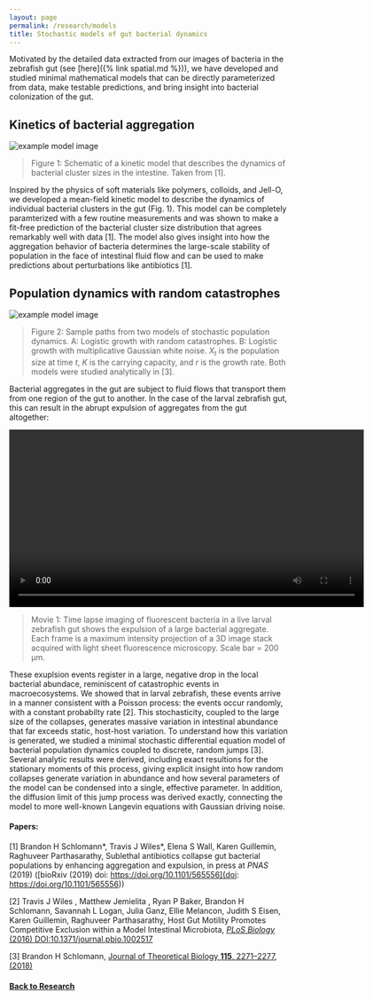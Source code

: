 ```yaml
---
layout: page
permalink: /research/models
title: Stochastic models of gut bacterial dynamics 
---
```



Motivated by the detailed data extracted from our images of bacteria in the zebrafish gut (see [here]({% link spatial.md %})), we have developed and studied minimal mathematical models that can be directly parameterized from data, make testable predictions, and bring insight into bacterial colonization of the gut.

## Kinetics of bacterial aggregation

![example model image]({{site.baseurl}}/assets/gac_model_schematic.jpg)

> Figure 1: Schematic of a kinetic model that describes the dynamics of bacterial cluster sizes in the intestine. Taken from [1].
> 

Inspired by the physics of soft materials like polymers, colloids, and Jell-O, we developed a mean-field kinetic model to describe the dynamics of individual bacterial clusters in the gut (Fig. 1). This model can be completely paramterized with a few routine measurements and was shown to make a fit-free prediction of the bacterial cluster size distribution that agrees remarkably well with data [1]. The model also gives insight into how the aggregation behavior of bacteria determines the large-scale stability of population in the face of intestinal fluid flow and can be used to make predictions about perturbations like antibiotics [1]. 

## Population dynamics with random catastrophes

![example model image]({{site.baseurl}}/assets/lrc_les_sample_paths.jpg)

> Figure 2: Sample paths from two models of stochastic population dynamics. A: Logistic growth with random catastrophes. B: Logistic growth with multiplicative Gaussian white noise. *X<sub>t</sub>* is the population size at time *t*, *K* is the carrying capacity, and *r* is the growth rate. Both models were studied analytically in [3].
> 

Bacterial aggregates in the gut are subject to fluid flows that transport them from one region of the gut to another. In the case of the larval zebrafish gut, this can result in the abrupt expulsion of aggregates from the gut altogether:

<video width="640" controls>
  <source src="{{site.baseurl}}/assets/ent_expulsion.mp4" type="video/mp4">
</video>

> Movie 1: Time lapse imaging of fluorescent bacteria in a live larval zebrafish gut shows the expulsion of a large bacterial aggregate. Each frame is a maximum intensity projection of a 3D image stack acquired with light sheet fluorescence microscopy. Scale bar = 200 &mu;m. 
 
These exuplsion events register in a large, negative drop in the local bacterial abundace, reminiscent of catastrophic events in macroecosystems. We showed that in larval zebrafish, these events arrive in a manner consistent with a Poisson process: the events occur randomly, with a constant probabilty rate [2]. This stochasticity, coupled to the large size of the collapses, generates massive variation in intestinal abundance that far exceeds static, host-host variation. To understand how this variation is generated, we studied a minimal stochastic differential equation model of bacterial population dynamics coupled to discrete, random jumps [3]. Several analytic results were derived, including exact resultions for the stationary moments of this process, giving explicit insight into how random collapses generate variation in abundance and how several parameters of the model can be condensed into a single, effective parameter. In addition, the diffusion limit of this jump process was derived exactly, connecting the model to more well-known Langevin equations with Gaussian driving noise.

#### Papers:

[1] Brandon H Schlomann\*, Travis J Wiles\*, Elena S Wall, Karen Guillemin, Raghuveer Parthasarathy, Sublethal antibiotics collapse gut bacterial populations by enhancing aggregation and expulsion, in press at *PNAS* (2019) ([bioRxiv (2019) doi: https://doi.org/10.1101/565556](doi: https://doi.org/10.1101/565556))

[2] Travis J Wiles , Matthew Jemielita , Ryan P Baker, Brandon H Schlomann, Savannah L Logan, Julia Ganz, Ellie Melancon, Judith S Eisen, Karen Guillemin, Raghuveer Parthasarathy, Host Gut Motility Promotes Competitive Exclusion within a Model Intestinal Microbiota, [*PLoS Biology* (2016) DOI:10.1371/journal.pbio.1002517](https://journals.plos.org/plosbiology/article?id=10.1371/journal.pbio.1002517)

[3] Brandon H Schlomann, [Journal of Theoretical Biology **115**, 2271–2277, (2018)](https://www.sciencedirect.com/journal/journal-of-theoretical-biology/vol/454/suppl/C)

#### [Back to Research]({{site.baseurl}}/research)
